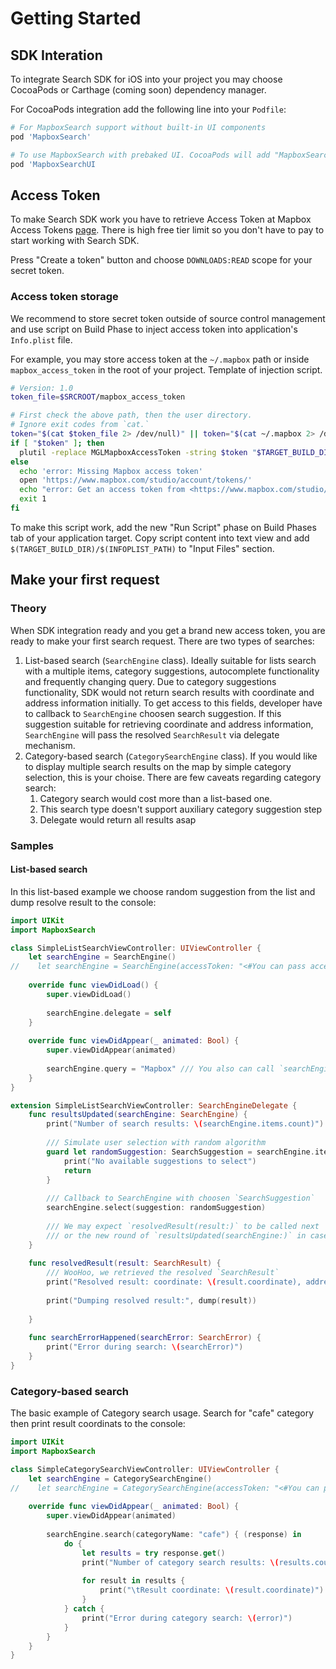 # Getting Started

## SDK Interation
To integrate Search SDK for iOS into your project you may choose CocoaPods or Carthage (coming soon) dependency manager.

For CocoaPods integration add the following line into your `Podfile`:


```ruby
# For MapboxSearch support without built-in UI components
pod 'MapboxSearch'

# To use MapboxSearch with prebaked UI. CocoaPods will add "MapboxSearch" pod automatically
pod 'MapboxSearchUI
```


## Access Token
To make Search SDK work you have to retrieve Access Token at Mapbox Access Tokens [page](https://account.mapbox.com/access-tokens/). There is high free tier limit so you don't have to pay to start working with Search SDK.

Press "Create a token" button and choose `DOWNLOADS:READ` scope for your secret token. 

### Access token storage
We recommend to store secret token outside of source control management and use script on Build Phase to inject access token into application's `Info.plist` file. 

For example, you may store access token at the `~/.mapbox` path or inside `mapbox_access_token` in the root of your project. Template of injection script.


```bash
# Version: 1.0
token_file=$SRCROOT/mapbox_access_token

# First check the above path, then the user directory.
# Ignore exit codes from `cat.`
token="$(cat $token_file 2> /dev/null)" || token="$(cat ~/.mapbox 2> /dev/null)"
if [ "$token" ]; then
  plutil -replace MGLMapboxAccessToken -string $token "$TARGET_BUILD_DIR/$INFOPLIST_PATH"
else
  echo 'error: Missing Mapbox access token'
  open 'https://www.mapbox.com/studio/account/tokens/'
  echo "error: Get an access token from <https://www.mapbox.com/studio/account/tokens/>, then create a new file at $token_file that contains the access token."
  exit 1
fi
```

To make this script work, add the new "Run Script" phase on Build Phases tab of your application target. Copy script content into text view and add `$(TARGET_BUILD_DIR)/$(INFOPLIST_PATH)` to "Input Files" section.

## Make your first request
### Theory
When SDK integration ready and you get a brand new access token, you are ready to make your first search request. There are two types of searches:
1. List-based search (`SearchEngine` class). Ideally suitable for lists search with a multiple items, category suggestions, autocomplete functionality and frequently changing query. Due to category suggestions functionality, SDK would not return search results with coordinate and address information initially. To get access to this fields, developer have to callback to `SearchEngine` choosen search suggestion. If this suggestion suitable for retrieving coordinate and address information, `SearchEngine` will pass the resolved `SearchResult` via delegate mechanism.
2. Category-based search (`CategorySearchEngine` class). If you would like to display multiple search results on the map by simple category selection, this is your choise. There are few caveats regarding category search:
    1. Category search would cost more than a list-based one.
    2. This search type doesn't support auxiliary category suggestion step
    3. Delegate would return all results asap

### Samples
#### List-based search
In this list-based example we choose random suggestion from the list and dump resolve result to the console:
```swift
import UIKit
import MapboxSearch

class SimpleListSearchViewController: UIViewController {
    let searchEngine = SearchEngine()
//    let searchEngine = SearchEngine(accessToken: "<#You can pass access token manually#>")
    
    override func viewDidLoad() {
        super.viewDidLoad()
        
        searchEngine.delegate = self
    }
    
    override func viewDidAppear(_ animated: Bool) {
        super.viewDidAppear(animated)
        
        searchEngine.query = "Mapbox" /// You also can call `searchEngine.search(query: "Mapbox")`
    }
}

extension SimpleListSearchViewController: SearchEngineDelegate {
    func resultsUpdated(searchEngine: SearchEngine) {
        print("Number of search results: \(searchEngine.items.count)")
        
        /// Simulate user selection with random algorithm
        guard let randomSuggestion: SearchSuggestion = searchEngine.items.randomElement() else {
            print("No available suggestions to select")
            return
        }
        
        /// Callback to SearchEngine with choosen `SearchSuggestion`
        searchEngine.select(suggestion: randomSuggestion)
        
        /// We may expect `resolvedResult(result:)` to be called next
        /// or the new round of `resultsUpdated(searchEngine:)` in case if randomSuggestion represents category suggestion (like a 'bar' or 'cafe')
    }
    
    func resolvedResult(result: SearchResult) {
        /// WooHoo, we retrieved the resolved `SearchResult`
        print("Resolved result: coordinate: \(result.coordinate), address: \(result.address?.formattedAddress(style: .medium) ?? "N/A")")
        
        print("Dumping resolved result:", dump(result))
        
    }
    
    func searchErrorHappened(searchError: SearchError) {
        print("Error during search: \(searchError)")
    }
}
```

### Category-based search
The basic example of Category search usage. Search for "cafe" category then print result coordinats to the console:
```swift
import UIKit
import MapboxSearch

class SimpleCategorySearchViewController: UIViewController {
    let searchEngine = CategorySearchEngine()
//    let searchEngine = CategorySearchEngine(accessToken: "<#You can pass access token manually#>")
    
    override func viewDidAppear(_ animated: Bool) {
        super.viewDidAppear(animated)
        
        searchEngine.search(categoryName: "cafe") { (response) in
            do {
                let results = try response.get()
                print("Number of category search results: \(results.count)")
                
                for result in results {
                    print("\tResult coordinate: \(result.coordinate)")
                }
            } catch {
                print("Error during category search: \(error)")
            }
        }
    }
}

```